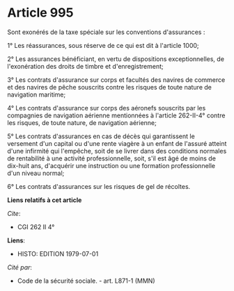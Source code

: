 # Article 995

Sont exonérés de la taxe spéciale sur les conventions d'assurances :

1° Les réassurances, sous réserve de ce qui est dit à l'article 1000;

2° Les assurances bénéficiant, en vertu de dispositions exceptionnelles, de l'exonération des droits de timbre et
d'enregistrement;

3° Les contrats d'assurance sur corps et facultés des navires de commerce et des navires de pêche souscrits contre les
risques de toute nature de navigation maritime;

4° Les contrats d'assurance sur corps des aéronefs souscrits par les compagnies de navigation aérienne mentionnées à
l'article 262-II-4° contre les risques, de toute nature, de navigation aérienne;

5° Les contrats d'assurances en cas de décès qui garantissent le versement d'un capital ou d'une rente viagère à un enfant de
l'assuré atteint d'une infirmité qui l'empêche, soit de se livrer dans des conditions normales de rentabilité à une activité
professionnelle, soit, s'il est âgé de moins de dix-huit ans, d'acquérir une instruction ou une formation professionnelle
d'un niveau normal;

6° Les contrats d'assurances sur les risques de gel de récoltes.

**Liens relatifs à cet article**

_Cite_:

  - CGI 262 II 4°

**Liens**:

  - HISTO: EDITION 1979-07-01

_Cité par_:

  - Code de la sécurité sociale. - art. L871-1 (MMN)
